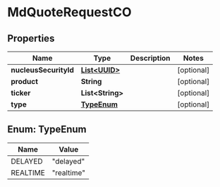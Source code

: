 
# MdQuoteRequestCO

## Properties
Name | Type | Description | Notes
------------ | ------------- | ------------- | -------------
**nucleusSecurityId** | [**List&lt;UUID&gt;**](UUID.md) |  |  [optional]
**product** | **String** |  |  [optional]
**ticker** | **List&lt;String&gt;** |  |  [optional]
**type** | [**TypeEnum**](#TypeEnum) |  |  [optional]


<a name="TypeEnum"></a>
## Enum: TypeEnum
Name | Value
---- | -----
DELAYED | &quot;delayed&quot;
REALTIME | &quot;realtime&quot;




